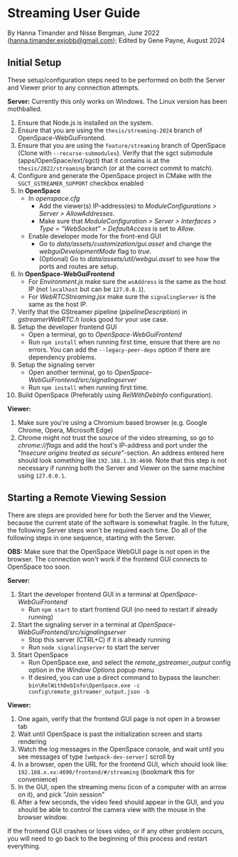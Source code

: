 # Streaming User Guide
By Hanna Timander and Nisse Bergman, June 2022 (hanna.timander.exjobb@gmail.com); Edited by Gene Payne, August 2024

## Initial Setup
These setup/configuration steps need to be performed on both the Server and Viewer prior to any connection attempts.

**Server:**
Currently this only works on Windows. The Linux version has been mothballed.
  1. Ensure that Node.js is installed on the system.
  1. Ensure that you are using the `thesis/streaming-2024` branch of OpenSpace-WebGuiFrontend.
  1. Ensure that you are using the `feature/streaming` branch of OpenSpace (Clone with `--recurse-submodules`). Verify that the sgct submodule (apps/OpenSpace/ext/sgct) that it contains is at the `thesis/2022/streaming` branch (or at the correct commit to match).
  1. Configure and generate the OpenSpace project in CMake with the `SGCT_GSTREAMER_SUPPORT` checkbox enabled
  1. In **OpenSpace**
     - In _openspace.cfg_
       - Add the viewer(s) IP-address(es) to *ModuleConfigurations > Server > AllowAddresses*.
       - Make sure that *ModuleConfiguration > Server > Interfaces > Type = "WebSocket" > DefaultAccess* is set to _Allow_.
     - Enable developer mode for the front-end GUI
       - Go to *data/assets/customization/gui.asset* and change the _webguiDevelopmentMode_ flag to _true_.
       - (Optional) Go to *data/assets/util/webgui.asset* to see how the ports and routes are setup.
  1. In **OpenSpace-WebGuiFrontend**
     - For _Environment.js_ make sure the `wsAddress` is the same as the host IP (not `localhost` but can be `127.0.0.1`).
     - For _WebRTCStreaming.jsx_ make sure the `signalingServer` is the same as the host IP.
  1. Verify that the GStreamer pipeline (_pipelineDescription_) in _gstreamerWebRTC.h_ looks good for your use case.
  1. Setup the developer frontend GUI
     - Open a terminal, go to _OpenSpace-WebGuiFrontend_
     - Run `npm install` when running first time, ensure that there are no errors. You can add the `--legacy-peer-deps` option if there are dependency problems.
  1. Setup the signaling server
     - Open another terminal, go to _OpenSpace-WebGuiFrontend/src/signalingserver_
     - Run `npm install` when running first time.
  1. Build OpenSpace (Preferably using *RelWithDebInfo* configuration).

**Viewer:**
  1. Make sure you're using a Chromium based browser (e.g. Google Chrome, Opera, Microsoft Edge)
  1. Chrome might not trust the source of the video streaming, so go to _chrome://flags_ and add the host's IP-address and port under the "_Insecure origins treated as secure"_-section. An address entered here should look something like `192.168.1.39:4690`. Note that this step is not necessary if running both the Server and Viewer on the same machine using `127.0.0.1`.

## Starting a Remote Viewing Session
There are steps are provided here for both the Server and the Viewer, because the current state of the software is somewhat fragile. In the future, the following Server steps won't be required each time.
Do all of the following steps in one sequence, starting with the Server.

**OBS:** Make sure that the OpenSpace WebGUI page is _not_ open in the browser. The connection won't work if the frontend GUI connects to OpenSpace too soon.

**Server:**
  1. Start the developer frontend GUI in a terminal at _OpenSpace-WebGuiFrontend_
     - Run `npm start` to start frontend GUI (no need to restart if already running)
  1. Start the signaling server in a terminal at _OpenSpace-WebGuiFrontend/src/signalingserver_
     - Stop this server (CTRL+C) if it is already running
     - Run `node signalingserver` to start the server
  1. Start OpenSpace
     - Run OpenSpace.exe, and select the _remote_gstreamer_output_ config option in the _Window Options_ popup menu
     - If desired, you can use a direct command to bypass the launcher: `bin\RelWithDebInfo\OpenSpace.exe -c config\remote_gstreamer_output.json -b`

**Viewer:**
  1. One again, verify that the frontend GUI page is not open in a browser tab
  1. Wait until OpenSpace is past the initialization screen and starts rendering
  1. Watch the log messages in the OpenSpace console, and wait until you see messages of type `[webpack-dev-server]` scroll by
  1. In a browser, open the URL for the frontend GUI, which should look like: `192.168.x.xx:4690/frontend/#/streaming` (bookmark this for convenience)
  1. In the GUI, open the streaming menu (icon of a computer with an arrow on it), and pick "Join session"
  1. After a few seconds, the video feed should appear in the GUI, and you should be able to control the camera view with the mouse in the browser window.

If the frontend GUI crashes or loses video, or if any other problem occurs, you will need to go back to the beginning of this process and restart everything.
